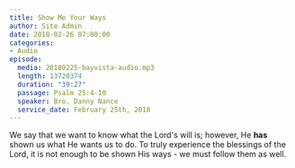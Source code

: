 ```yaml
---
title: Show Me Your Ways
author: Site Admin
date: 2018-02-26 07:00:00
categories:
- Audio
episode:
  media: 20180225-bayvista-audio.mp3
  length: 13720374
  duration: "39:27"
  passage: Psalm 25:4-10
  speaker: Bro. Danny Nance
  service_date: February 25th, 2018
---
```

We say that we want to know what the Lord's will is; however, He **has** shown us what He wants us to do. To truly experience the blessings of the Lord, it is not enough to be shown His ways - we must follow them as well.